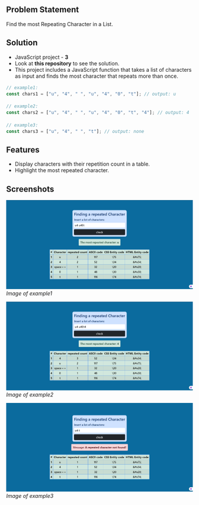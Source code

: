 ## Problem Statement

Find the most Repeating Character in a List.

## Solution

- JavaScript project - **3**
- Look at **this repository** to see the solution.
- This project includes a JavaScript function that takes a list of characters as input and finds the most character that repeats more than once.

```javascript
// example1:
const chars1 = ["u", "4", " ", "u", "4", "0", "t"]; // output: u

// example2:
const chars2 = ["u", "4", " ", "u", "4", "0", "t", "4"]; // output: 4

// example3:
const chars3 = ["u", "4", " ", "t"]; // output: none
```

## Features

- Display characters with their repetition count in a table.
- Highlight the most repeated character.

## Screenshots

![Main Interface](https://github.com/amir-h-404/javascript-repeated-character-reporter/blob/main/images/Screenshot%202024-12-24%20151213.png)
_Image of example1_

![Results Table](https://github.com/amir-h-404/javascript-repeated-character-reporter/blob/main/images/Screenshot%202024-12-24%20151414.png)
_Image of example2_

![Highlighted Character](https://github.com/amir-h-404/javascript-repeated-character-reporter/blob/main/images/Screenshot%202024-12-24%20151454.png)
_Image of example3_
